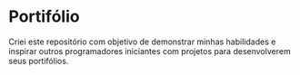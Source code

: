 # Portifólio
 Criei este repositório com objetivo de demonstrar minhas habilidades e inspirar outros programadores iniciantes com projetos para desenvolverem seus portifólios.

 
